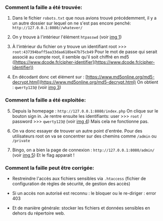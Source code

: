 ### Comment la faille a été trouvée:

1. Dans le fichier `robots.txt` que nous avions trouvé précédemment, il y a un autre dossier sur lequel on ne s'est pas encore penché: `http://127.0.0.1:8080//whatever/`

2. On y trouve à l'intérieur l'élément `htpasswd` (voir [img 1](./1.png))

3. À l'intérieur du fichier on y trouve un identifiant root >>> `root:437394baff5aa33daa618be47b75cb49`
Pour le mot de passe qui serait associé au compte root, il semble qu'il soit chiffré en md5 ([https://www.dcode.fr/cipher-identifier](https://www.dcode.fr/cipher-identifier))

4. En décodant donc cet élément sur : [https://www.md5online.org/md5-decrypt.html](https://www.md5online.org/md5-decrypt.html)
On obtient : `qwerty123@` (voir [img 3](./3.png))

### Comment la faille a été exploitée:

5. Depuis la homepage : `http://127.0.0.1:8080/index.php`
On clique sur le bouton sign in.
Je rentre ensuite les identifiants: user >>> `root` / password >>> `qwerty123@` (voir [img 4](./4.png))
Mais cela ne fonctionne pas.

6. On va donc essayer de trouver un autre point d'entrée.
Pour des utilisateurs root on va se concentrer sur des chemins comme `/admin` ou `/private`

7. Bingo, on a bien la page de connexion : `http://127.0.0.1:8080/admin/` (voir [img 5](./5.png))
Et le flag apparait !

### Comment la faille peut être corrigée:

- Restreindre l'accès aux fichiers sensibles via `.htaccess` (fichier de configuration de règles de sécurité, de gestion des accès)

- Si un accès non autorisé est reconnu : le bloquer ou le re-diriger : error 403

- Et de manière générale: stocker les fichiers et données sensibles en dehors du répertoire web.